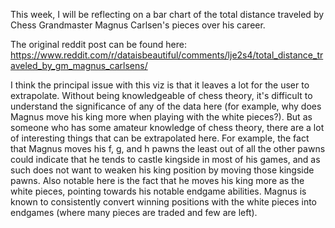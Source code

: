 This week, I will be reflecting on a bar chart of the total distance traveled by Chess Grandmaster Magnus Carlsen's pieces over his career.

The original reddit post can be found here: https://www.reddit.com/r/dataisbeautiful/comments/lje2s4/total_distance_traveled_by_gm_magnus_carlsens/

I think the principal issue with this viz is that it leaves a lot for the user to extrapolate. Without being knowledgeable of chess theory, it's difficult to understand the significance of any of the data here (for example, why does Magnus move his king more when playing with the white pieces?). But as someone who has some amateur knowledge of chess theory, there are a lot of interesting things that can be extrapolated here. For example, the fact that Magnus moves his f, g, and h pawns the least out of all the other pawns could indicate that he tends to castle kingside in most of his games, and as such does not want to weaken his king position by moving those kingside pawns. Also notable here is the fact that he moves his king more as the white pieces, pointing towards his notable endgame abilities. Magnus is known to consistently convert winning positions with the white pieces into endgames (where many pieces are traded and few are left).
